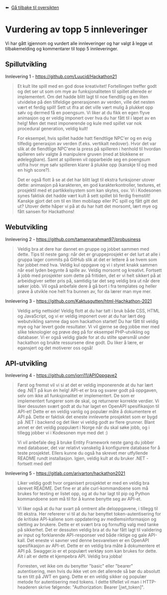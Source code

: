 :arrow_left: &nbsp;[Gå tilbake til oversikten](../)

# Vurdering av topp 5 innleveringer
Vi har gått igjennom og vurdert alle innleveringer og har valgt å legge ut tilbakemelding og kommentarer til topp 5 innleveringer. 

## Spillutvikling 
Innlevering 1 - https://github.com/Luucid/Hackathon21
> Et kult lite spill med en god dose kreativitet! Fortellingen treffer godt og det ser ut som om mye av funksjonaliteten til spillet allerede er implementert. Om det hadde blitt lagt til noe fiendtlig og en liten utvidelse på den tilfeldige generasjonen av verden, ville det nesten vært et ferdig spill! Sett ut ifra at det ville vært mulig å plukket opp sølv og dermed få en poengsum. Vi liker at du fikk en egen flyve animasjon og er veldig imponert over hva du har fått til i løpet av en helg! Men det mest imponerende og kule med spillet var nok procedural generation, veldig kult! 
> 
> For eksempel, hvis spillet hadde hatt fiendtlige NPC'er og en evig tilfedig generasjon av verden (f.eks. vertikalt nedover). Hvor det var slik at de fiendtlige NPC'ene la press på spilleren i henhold til hvordan spilleren selv valgte å manipulere gruven (med at blokkene er ødeleggbare). Samt at spilleren vil opparbeide seg en poengsum utifra hvor mye sølv spilleren klarer å plukke opp (kanskje til og med en high score?). 
> 
> Det er også flott å se at det har blitt lagt til ekstra funksjoner utover dette: animasjon på karakteren, en god karakterkontroller, textures, et prosjektil med et partikkelsystem som kan skytes, osv. Vi i Kodesonen synes faktisk det hadde vært kult å sett spillet bli ferdig fremstilt! Kanskje gjort det om til en liten mobilapp eller PC spill og fått gitt det ut? Utover dette håper vi på at du har hatt det morsomt, lært mye og fått sansen for Hackathons!

## Webutvikling
Innlevering 2 - https://github.com/tamannarahman97/probusiness
> Veldig bra at dere har dannet en gruppe og jobbet sammen med dette. Tips til neste gang: når det er gruppeprosjekt er det lurt at alle i gruppa lager commits på GitHub slik at det er lettere å se hvem som har jobbet med hva. Veldig kul oppgave og vi i styret knakk sammen når esel lyden begynte å spille av. Veldig morsomt og kreativt. Fortsett å jobb med prosjekter som dette på fritiden, det er vi helt sikkert på at arbeidsgiver setter pris på, samtidig tar det seg veldig bra ut når dere søker jobb. Vil også anbefale dere å gå bort i fra templates og heller prøve å utvikle noe helt fra bunnen av, for da lærer man mye mer. 

Innlevering 3 - https://github.com/Kaktusgutten/html-Hachkathon-2021
> Veldig artig nettside! Veldig flott at du har tatt i bruk både CSS, HTML og JavaScript, og vi er veldig imponert over at du har lært deg webutvikling samme dag som hackathon startet! Du har fått til veldig mye og har levert gode resultater. Vi vil gjerne se deg jobbe mer med slike teknologier og prøve deg på for eksempel PHP-utvikling og databaser. Vi er også veldig glade for at du stilte spørsmål under hackathon og brukte ressursene dine godt. Du liker å lære, er egansjert og det motiverer oss også! 

## API-utvikling
Innlevering 4 - https://github.com/jorri11/APIOppgave2
> Først og fremst vil vi si at det er veldig imponerende at du har lært deg .NET på kun én helg! API-et er bra og svarer godt på oppgaven, selv om ikke all funksjonalitet er implementert. De som er implementert fungerer som de skal, og returnerer korrekte verdier. Vi liker dessuten svært godt at du har laget en OpenAPI spesifikasjon til API-et! Dette er en veldig vanlig og populær måte å dokumentere et API på. Dette er faktisk det eneste innleverte prosjektet som er bygd på .NET i backend og det liker vi veldig godt av flere grunner. Blant annet er det veldig poppulært i Norge når du skal søke jobb, og i tillegg jobber vi i Kodesonen mye med det :)
> 
> Vi vil anbefale deg å bruke Entity Framework neste gang du jobber med databaser, det var relativt vanskelig å konfigurere database for å teste prosjektet. Ellers kunne du også ha skrevet mer utfyllende README rundt installasjon. Igjen, veldig kult at du bruker .NET - fortsett med det!

Innlevering 5 - https://gitlab.com/arivarton/hackathon2021
> Liker veldig godt hvor organisert prosjektet er med en veldig bra skrevet README. Det fine er at alle curl-kommandoene som må brukes for testing er listet opp, og at du har lagt til pip og Python kommandoene som må til for å kunne benytte seg av API-et. 
> 
> Vi liker også at du har svart på omtrent alle deloppgavene, i tillegg til litt ekstra. Her refererer vi til at du har benyttet token-autentisering for de kritiske API-kallene som oppdatering av medlemsinformasjon og sletting av brukere. Dette er et svært bra og fornuftig valg med tanke på sikkerhet. Det er dessuten veldig bra at du har fått lagt til validering av input og forklarende API-responser ved både riktige og gale API-kall. Det eneste vi savner ved denne besvarelsen er en OpenAPI spesifikasjon av API-et. Dette er en veldig bra måte å dokumentere et API på. Swagger.io er et populært verktøy som kan brukes for dette. Alt i alt er dette et kjempebra API. Veldig bra jobba! 
> 
> Forresten, vet ikke om du benytter "basic" eller "bearer" autentisering, men hvis du ikke vet om det allerede så bør du absolutt ta en titt på JWT en gang. Dette er en veldig sikker og populær metode for autentisering med tokens. I dette tilfellet vil man i HTTP-headeren skrive følgende: "Authorization: Bearer [jwt_token]".
